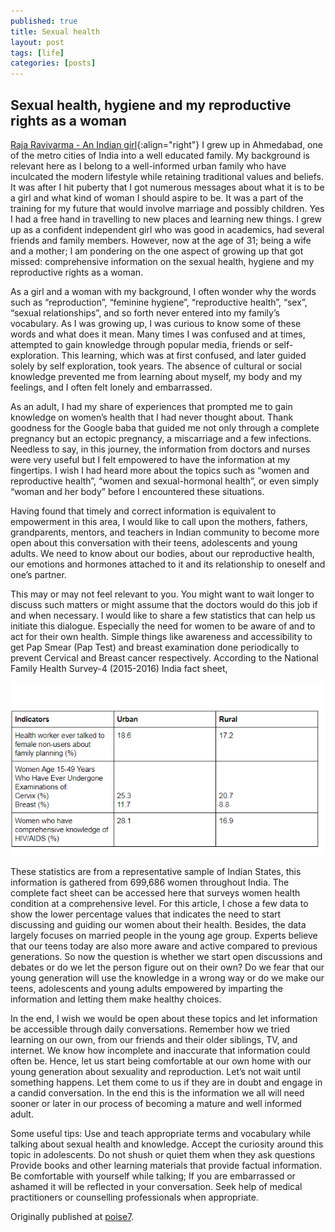 ```yaml
---
published: true
title: Sexual health
layout: post
tags: [life]
categories: [posts]
---
```


## Sexual health, hygiene and my reproductive rights as a woman

[Raja Ravivarma - An Indian girl](https://raw.githubusercontent.com/dhakkada/dhakkada.github.io/master/images/RajaRavivarma-girl.jpg){:align="right"} I grew up in Ahmedabad, one of the metro cities of India into a well educated family. My background is relevant here as I belong to a well-informed urban family who have inculcated the modern lifestyle while retaining traditional values and beliefs. It was after I hit puberty that I got numerous messages about what it is to be a girl and what kind of woman I should aspire to be. It was a part of the training for my future that would involve marriage and possibly children. Yes I had a free hand in travelling to new places and learning new things. I grew up as a confident independent girl who was good in academics, had several friends and family members. However, now at the age of 31; being a wife and a mother; I am pondering on the one aspect of growing up that got missed: comprehensive information on the sexual health, hygiene and my reproductive rights as a woman.

As a girl and a woman with my background, I often wonder why the words such as “reproduction”, “feminine hygiene”, “reproductive health”, “sex”, “sexual relationships”, and so forth never entered into my family’s vocabulary. As I was growing up, I was curious to know some of these words and what does it mean. Many times I was confused and at times, attempted to gain knowledge through popular media, friends or self-exploration. This learning, which was at first confused, and later guided solely by self exploration, took years. The absence of cultural or social knowledge prevented me from learning about myself, my body and my feelings, and I often felt lonely and embarrassed.

As an adult, I had my share of experiences that prompted me to gain knowledge on women’s health that I had never thought about. Thank goodness for the Google baba that guided me not only through a complete pregnancy but an ectopic pregnancy, a miscarriage and a few infections. Needless to say, in this journey, the information from doctors and nurses were very useful but I felt empowered to have the information at my fingertips. I wish I had heard more about the topics such as “women and reproductive health”, “women and sexual-hormonal health”, or even simply “woman and her body” before I encountered these situations.

Having found that timely and correct information is equivalent to empowerment in this area, I would like to call upon the mothers, fathers, grandparents, mentors, and teachers in Indian community to become more open about this conversation with their teens, adolescents and young adults. We need to know about our bodies, about our reproductive health, our emotions and hormones attached to it and its relationship to oneself and one’s partner.

This may or may not feel relevant to you. You might want to wait longer to discuss such matters or might assume that the doctors would do this job if and when necessary. I would like to share a few statistics that can help us initiate this dialogue. Especially the need for women to be aware of and to act for their own health. Simple things like awareness and accessibility to get Pap Smear (Pap Test) and breast examination done periodically to prevent Cervical and Breast cancer respectively.
According to the National Family Health Survey-4 (2015-2016) India fact sheet,

![FactSheet](https://raw.githubusercontent.com/dhakkada/dhakkada.github.io/master/images/_site/dhara-sheth-table1.png)

These statistics are from a representative sample of Indian States, this information is gathered from 699,686 women throughout India. The complete fact sheet can be accessed here that surveys women health condition at a comprehensive level. For this article, I chose a few data to show the lower percentage values that indicates the need to start discussing and guiding our women about their health. Besides, the data largely focuses on married people in the young age group. Experts believe that our teens today are also more aware and active compared to previous generations. So now the question is whether we start open discussions and debates or do we let the person figure out on their own? Do we fear that our young generation will use the knowledge in a wrong way or do we make our teens, adolescents and young adults empowered by imparting the information and letting them make healthy choices.

In the end, I wish we would be open about these topics and let information be accessible through daily conversations. Remember how we tried learning on our own, from our friends and their older siblings, TV, and internet. We know how incomplete and inaccurate that information could often be. Hence, let us start being comfortable at our own home with our young generation about sexuality and reproduction. Let’s not wait until something happens. Let them come to us if they are in doubt and engage in a candid conversation. In the end this is the information we all will need sooner or later in our process of becoming a mature and well informed adult.

Some useful tips:
Use and teach appropriate terms and vocabulary while talking about sexual health and knowledge.
Accept the curiosity around this topic in adolescents. Do not shush or quiet them when they ask questions
Provide books and other learning materials that provide factual information.
Be comfortable with yourself while talking; If you are embarrassed or ashamed it will be reflected in your conversation.
Seek help of medical practitioners or counselling professionals when appropriate.


Originally published at [poise7](http://blog.poise7.com/sexual-health-hygiene-and-my-reproductive-rights-as-a-woman/).
